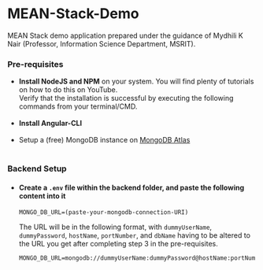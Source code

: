 # MEAN-Stack-Demo
MEAN Stack demo application prepared under the guidance of Mydhili K Nair (Professor, Information Science Department, MSRIT).

### Pre-requisites

<ul>
  <li>
    <b>Install NodeJS and NPM</b> on your system. You will find plenty of tutorials on how to do this on YouTube.<br>
    Verify that the installation is successful by executing the following commands from your terminal/CMD.
  </li><br>
  <li><b>Install Angular-CLI</b></li><br>
  <li>
    Setup a (free) MongoDB instance on 
      <a href="https://www.mongodb.com/cloud/atlas">MongoDB Atlas</a>
  </li><br>
</ul>

### Backend Setup
- #### Create a `.env` file within the backend folder, and paste the following content into it
  ```
  MONGO_DB_URL=(paste-your-mongodb-connection-URI)
  ```
  The URL will be in the following format, with `dummyUserName`, `dummyPassword`, `hostName`, `portNumber`, and `dbName` having to be altered to the URL you get after completing step 3 in the pre-requisites.
  ```
  MONGO_DB_URL=mongodb://dummyUserName:dummyPassword@hostName:portNumber/dbName
  ```

